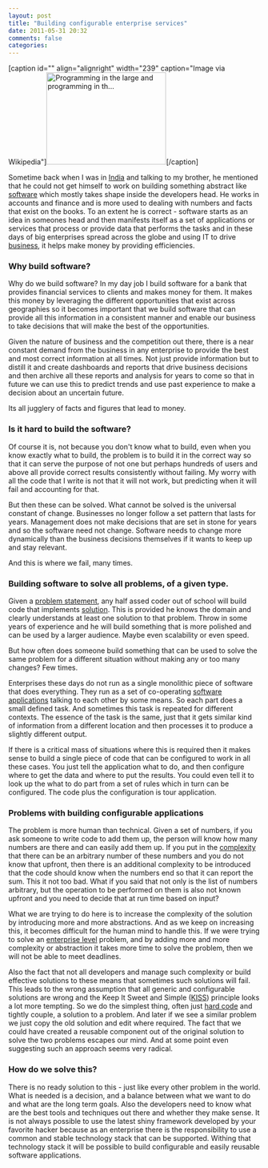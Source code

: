 ```yaml
---
layout: post
title: "Building configurable enterprise services"
date: 2011-05-31 20:32
comments: false
categories:
---
```


<div class="zemanta-img">

[caption id="" align="alignright" width="239" caption="Image via Wikipedia"]<a href="http://commons.wikipedia.org/wiki/File:Software_spanner.png"><img title="Programming in the large and programming in th..." src="http://upload.wikimedia.org/wikipedia/commons/8/82/Software_spanner.png" alt="Programming in the large and programming in th..." width="239" height="184" /></a>[/caption]

</div>
Sometime back when I was in <a class="zem_slink" title="India" href="http://maps.google.com/maps?ll=28.6133333333,77.2083333333&amp;spn=10.0,10.0&amp;q=28.6133333333,77.2083333333 (India)&amp;t=h" rel="geolocation">India</a> and talking to my brother, he mentioned that he could not get himself to work on building something abstract like <a class="zem_slink" title="Computer software" href="http://en.wikipedia.org/wiki/Computer_software" rel="wikipedia">software</a> which mostly takes shape inside the developers head. He works in accounts and finance and is more used to dealing with numbers and facts that exist on the books. To an extent he is correct - software starts as an idea in someones head and then manifests itself as a set of applications or services that process or provide data that performs the tasks and in these days of big enterprises spread across the globe and using IT to drive <a class="zem_slink" title="Business" href="http://en.wikipedia.org/wiki/Business" rel="wikipedia">business</a>, it helps make money by providing efficiencies.

<!--more-->
<h3>Why build software?</h3>
Why do we build software? In my day job I build software for a bank that provides financial services to clients and makes money for them. It makes this money by leveraging the different opportunities that exist across geographies so it becomes important that we build software that can provide all this information in a consistent manner and enable our business to take decisions that will make the best of the opportunities.

Given the nature of business and the competition out there, there is a near constant demand from the business in any enterprise to provide the best and most correct information at all times. Not just provide information but to distill it and create dashboards and reports that drive business decisions and then archive all these reports and analysis for years to come so that in future we can use this to predict trends and use past experience to make a decision about an uncertain future.

Its all jugglery of facts and figures that lead to money.
<h3>Is it hard to build the software?</h3>
Of course it is, not because you don't know what to build, even when you know exactly what to build, the problem is to build it in the correct way so that it can serve the purpose of not one but perhaps hundreds of users and above all provide correct results consistently without failing. My worry with all the code that I write is not that it will not work, but predicting when it will fail and accounting for that.

But then these can be solved. What cannot be solved is the universal constant of change. Businesses no longer follow a set pattern that lasts for years. Management does not make decisions that are set in stone for years and so the software need not change. Software needs to change more dynamically than the business decisions themselves if it wants to keep up and stay relevant.

And this is where we fail, many times.
<h3>Building software to solve all problems, of a given type.</h3>
Given a <a class="zem_slink" title="Problem statement" href="http://en.wikipedia.org/wiki/Problem_statement" rel="wikipedia">problem statement</a>, any half assed coder out of school will build code that implements <a class="zem_slink" title="Solution" href="http://en.wikipedia.org/wiki/Solution" rel="wikipedia">solution</a>. This is provided he knows the domain and clearly understands at least one solution to that problem. Throw in some years of experience and he will build something that is more polished and can be used by a larger audience. Maybe even scalability or even speed.

But how often does someone build something that can be used to solve the same problem for a different situation without making any or too many changes? Few times.

Enterprises these days do not run as a single monolithic piece of software that does everything. They run as a set of co-operating <a class="zem_slink" title="Application software" href="http://en.wikipedia.org/wiki/Application_software" rel="wikipedia">software applications</a> talking to each other by some means. So each part does a small defined task. And sometimes this task is repeated for different contexts. The essence of the task is the same, just that it gets similar kind of information from a different location and then processes it to produce a slightly different output.

If there is a critical mass of situations where this is required then it makes sense to build a single piece of code that can be configured to work in all these cases. You just tell the application what to do, and then configure where to get the data and where to put the results. You could even tell it to look up the what to do part from a set of rules which in turn can be configured. The code plus the configuration is tour application.
<h3>Problems with building configurable applications</h3>
The problem is more human than technical. Given a set of numbers, if you ask someone to write code to add them up, the person will know how many numbers are there and can easily add them up. If you put in the <a class="zem_slink" title="Complexity" href="http://en.wikipedia.org/wiki/Complexity" rel="wikipedia">complexity</a> that there can be an arbitrary number of these numbers and you do not know that upfront, then there is an additional complexity to be introduced that the code should know when the numbers end so that it can report the sum. This it not too bad. What if you said that not only is the list of numbers arbitrary, but the operation to be performed on them is also not known upfront and you need to decide that at run time based on input?

What we are trying to do here is to increase the complexity of the solution by introducing more and more abstractions. And as we keep on increasing this, it becomes difficult for the human mind to handle this. If we were trying to solve an <a class="zem_slink" title="Enterprise software" href="http://en.wikipedia.org/wiki/Enterprise_software" rel="wikipedia">enterprise level</a> problem, and by adding more and more complexity or abstraction it takes more time to solve the problem, then we will not be able to meet deadlines.

Also the fact that not all developers and manage such complexity or build effective solutions to these means that sometimes such solutions will fail. This leads to the wrong assumption that all generic and configurable solutions are wrong and the Keep It Sweet and Simple (<a class="zem_slink" title="KISS principle" href="http://en.wikipedia.org/wiki/KISS_principle" rel="wikipedia">KISS</a>) principle looks a lot more tempting. So we do the simplest thing, often just <a class="zem_slink" title="Hard coding" href="http://en.wikipedia.org/wiki/Hard_coding" rel="wikipedia">hard code</a> and tightly couple, a solution to a problem. And later if we see a similar problem we just copy the old solution and edit where required. The fact that we could have created a reusable component out of the original solution to solve the two problems escapes our mind. And at some point even suggesting such an approach seems very radical.
<h3>How do we solve this?</h3>
There is no ready solution to this - just like every other problem in the world. What is needed is a decision, and a balance between what we want to do and what are the long term goals. Also the developers need to know what are the best tools and techniques out there and whether they make sense. It is not always possible to use the latest shiny framework developed by your favorite hacker because as an enterprise there is the responsibility to use a common and stable technology stack that can be supported. Withing that technology stack it will be possible to build configurable and easily reusable software applications.